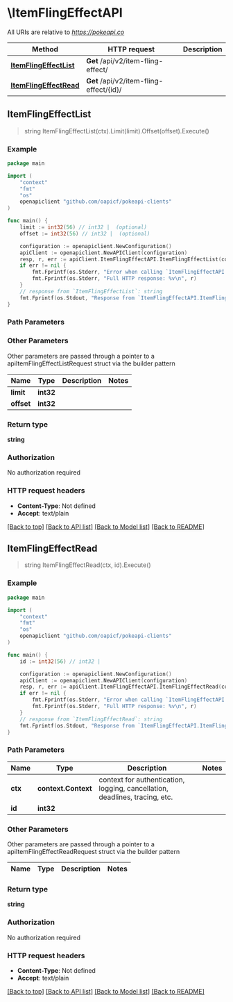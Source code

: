 # \ItemFlingEffectAPI

All URIs are relative to *https://pokeapi.co*

Method | HTTP request | Description
------------- | ------------- | -------------
[**ItemFlingEffectList**](ItemFlingEffectAPI.md#ItemFlingEffectList) | **Get** /api/v2/item-fling-effect/ | 
[**ItemFlingEffectRead**](ItemFlingEffectAPI.md#ItemFlingEffectRead) | **Get** /api/v2/item-fling-effect/{id}/ | 



## ItemFlingEffectList

> string ItemFlingEffectList(ctx).Limit(limit).Offset(offset).Execute()



### Example

```go
package main

import (
	"context"
	"fmt"
	"os"
	openapiclient "github.com/oapicf/pokeapi-clients"
)

func main() {
	limit := int32(56) // int32 |  (optional)
	offset := int32(56) // int32 |  (optional)

	configuration := openapiclient.NewConfiguration()
	apiClient := openapiclient.NewAPIClient(configuration)
	resp, r, err := apiClient.ItemFlingEffectAPI.ItemFlingEffectList(context.Background()).Limit(limit).Offset(offset).Execute()
	if err != nil {
		fmt.Fprintf(os.Stderr, "Error when calling `ItemFlingEffectAPI.ItemFlingEffectList``: %v\n", err)
		fmt.Fprintf(os.Stderr, "Full HTTP response: %v\n", r)
	}
	// response from `ItemFlingEffectList`: string
	fmt.Fprintf(os.Stdout, "Response from `ItemFlingEffectAPI.ItemFlingEffectList`: %v\n", resp)
}
```

### Path Parameters



### Other Parameters

Other parameters are passed through a pointer to a apiItemFlingEffectListRequest struct via the builder pattern


Name | Type | Description  | Notes
------------- | ------------- | ------------- | -------------
 **limit** | **int32** |  | 
 **offset** | **int32** |  | 

### Return type

**string**

### Authorization

No authorization required

### HTTP request headers

- **Content-Type**: Not defined
- **Accept**: text/plain

[[Back to top]](#) [[Back to API list]](../README.md#documentation-for-api-endpoints)
[[Back to Model list]](../README.md#documentation-for-models)
[[Back to README]](../README.md)


## ItemFlingEffectRead

> string ItemFlingEffectRead(ctx, id).Execute()



### Example

```go
package main

import (
	"context"
	"fmt"
	"os"
	openapiclient "github.com/oapicf/pokeapi-clients"
)

func main() {
	id := int32(56) // int32 | 

	configuration := openapiclient.NewConfiguration()
	apiClient := openapiclient.NewAPIClient(configuration)
	resp, r, err := apiClient.ItemFlingEffectAPI.ItemFlingEffectRead(context.Background(), id).Execute()
	if err != nil {
		fmt.Fprintf(os.Stderr, "Error when calling `ItemFlingEffectAPI.ItemFlingEffectRead``: %v\n", err)
		fmt.Fprintf(os.Stderr, "Full HTTP response: %v\n", r)
	}
	// response from `ItemFlingEffectRead`: string
	fmt.Fprintf(os.Stdout, "Response from `ItemFlingEffectAPI.ItemFlingEffectRead`: %v\n", resp)
}
```

### Path Parameters


Name | Type | Description  | Notes
------------- | ------------- | ------------- | -------------
**ctx** | **context.Context** | context for authentication, logging, cancellation, deadlines, tracing, etc.
**id** | **int32** |  | 

### Other Parameters

Other parameters are passed through a pointer to a apiItemFlingEffectReadRequest struct via the builder pattern


Name | Type | Description  | Notes
------------- | ------------- | ------------- | -------------


### Return type

**string**

### Authorization

No authorization required

### HTTP request headers

- **Content-Type**: Not defined
- **Accept**: text/plain

[[Back to top]](#) [[Back to API list]](../README.md#documentation-for-api-endpoints)
[[Back to Model list]](../README.md#documentation-for-models)
[[Back to README]](../README.md)

